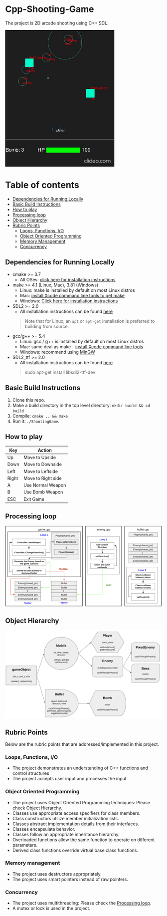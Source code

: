 # Cpp-Shooting-Game
The project is 2D arcade shooting using C++ SDL. 

<img src="images/demo_video.gif" width="350">

Table of contents
=================
<!--ts-->
   * [Dependencies for Running Locally](#dependencies-for-running-locally)
   * [Basic Build Instructions](#basic-build-instructions)
   * [How to play](#how-to-play)
   * [Processing loop](#processing-loop)
   * [Object Hierarchy](#object-hierarchy)
   * [Rubric Points](#rubric-points)
      * [Loops, Functions, I/O](#loops-functions-io)
      * [Object Oriented Programming](#object-oriented-programming)
      * [Memory Management](#memory-management)
      * [Concurrency](#concurrency)
<!--te-->

## Dependencies for Running Locally
* cmake >= 3.7
  * All OSes: [click here for installation instructions](https://cmake.org/install/)
* make >= 4.1 (Linux, Mac), 3.81 (Windows)
  * Linux: make is installed by default on most Linux distros
  * Mac: [install Xcode command line tools to get make](https://developer.apple.com/xcode/features/)
  * Windows: [Click here for installation instructions](http://gnuwin32.sourceforge.net/packages/make.htm)
* SDL2 >= 2.0
  * All installation instructions can be found [here](https://wiki.libsdl.org/Installation)
  >Note that for Linux, an `apt` or `apt-get` installation is preferred to building from source. 
* gcc/g++ >= 5.4
  * Linux: gcc / g++ is installed by default on most Linux distros
  * Mac: same deal as make - [install Xcode command line tools](https://developer.apple.com/xcode/features/)
  * Windows: recommend using [MinGW](http://www.mingw.org/)
* SDL2_ttf >= 2.0
  * All installation instructions can be found [here](https://wiki.libsdl.org/SDL2_ttf)
  > sudo apt-get install libsdl2-ttf-dev

## Basic Build Instructions
1. Clone this repo.
2. Make a build directory in the top level directory: `mkdir build && cd build`
3. Compile: `cmake .. && make`
4. Run it: `./ShootingGame`.

## How to play
| Key  | Action |
| ------------- | ------------- |
| Up  | Move to Upside  |
| Down  | Move to Downside  |
| Left  | Move to Leftside  |
| Right  | Move to Right side  |
| A  | Use Normal Weapon  |
| B  | Use Bomb Weapon  |
| ESC  | Exit Game  |

## Processing loop
<img src="images/ProcessingLoop.png" width="700">

## Object Hierarchy
<img src="images/ObjectHierarchy.png" width="700">

## Rubric Points
Below are the rubric points that are addressed/implemented in this project.

### Loops, Functions, I/O
* The project demonstrates an understanding of C++ functions and control structures
* The project accepts user input and processes the input

### Object Oriented Programming
* The project uses Object Oriented Programming techniques: Please check [Object Hierarchy](https://github.com/kimbring2/Cpp-Shooting-Game/tree/submission#object-hierarchy).
* Classes use appropriate access specifiers for class members.
* Class constructors utilize member initialization lists.
* Classes abstract implementation details from their interfaces.
* Classes encapsulate behavior.
* Classes follow an appropriate inheritance hierarchy.
* Overloaded functions allow the same function to operate on different parameters.
* Derived class functions override virtual base class functions.

### Memory management
* The project uses destructors appropriately.
* The project uses smart pointers instead of raw pointers.

### Concurrency
* The project uses multithreading: Please check the [Processing loop]([https://github.com/kimbring2/Cpp-Shooting-Game/tree/submission#object-hierarchy](https://github.com/kimbring2/Cpp-Shooting-Game/tree/submission#processing-loop)https://github.com/kimbring2/Cpp-Shooting-Game/tree/submission#processing-loop).
* A mutex or lock is used in the project.
